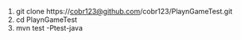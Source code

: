 1. git clone https://cobr123@github.com/cobr123/PlaynGameTest.git
2. cd PlaynGameTest
3. mvn test -Ptest-java